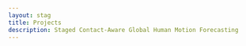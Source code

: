 ```yaml
---
layout: stag
title: Projects
description: Staged Contact-Aware Global Human Motion Forecasting
---
```

